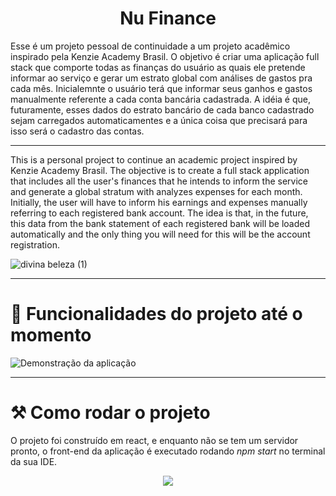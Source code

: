 <h1 align="center">Nu Finance</h1>
<p>Esse é um projeto pessoal de continuidade a um projeto acadêmico inspirado pela Kenzie Academy Brasil.
O objetivo é criar uma aplicação full stack que comporte todas as finanças do usuário as quais ele pretende informar ao serviço e gerar um estrato global com análises
de gastos pra cada mês. Inicialemnte o usuário terá que informar seus ganhos e gastos manualmente referente a cada conta bancária cadastrada. A idéia é que, futuramente, esses dados do estrato bancário de cada banco cadastrado sejam carregados automaticamentes e a única coisa que precisará para isso será o cadastro das contas.</p>


---------

<p>This is a personal project to continue an academic project inspired by Kenzie Academy Brasil.
The objective is to create a full stack application that includes all the user's finances that he intends to inform the service and generate a global stratum with analyzes
expenses for each month. Initially, the user will have to inform his earnings and expenses manually referring to each registered bank account. The idea is that, in the future, this data from the bank statement of each registered bank will be loaded automatically and the only thing you will need for this will be the account registration.</p>


![divina beleza (1)](https://user-images.githubusercontent.com/98784118/227054222-c80a71a2-bf3d-4420-b5ba-f1ce6299f272.gif)

---------



# :hammer: Funcionalidades do projeto até o momento


![Demonstração da aplicação](https://user-images.githubusercontent.com/98784118/227061289-ca298041-7ff0-4e20-b050-670491e44967.gif)


------------

# :hammer_and_pick: Como rodar o projeto

<p> O projeto foi construído em react, e enquanto não se tem um servidor pronto, o front-end da aplicação é executado rodando <i>npm start</i> no terminal da sua IDE.</p>


<p align="center">
<img src="http://img.shields.io/static/v1?label=STATUS&message=EM%20DESENVOLVIMENTO&color=GREEN&style=for-the-badge](https://img.shields.io/badge/status-in%20progress-brightgreen)"/>
</p>



